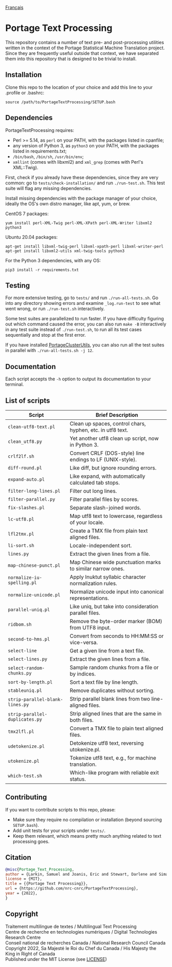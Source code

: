 [Français](LISEZMOI.md)

# Portage Text Processing

This repository contains a number of text pre- and post-processing utilities written in
the context of the Portage Statistical Machine Translation project.  Since they are
frequently useful outside that context, we have separated them into this repository that
is designed to be trivial to install.

## Installation

Clone this repo to the location of your choice and add this line to your .profile or .bashrc:

`source /path/to/PortageTextProcessing/SETUP.bash`

## Dependencies

PortageTextProcessing requires:
 - Perl >= 5.14, as `perl` on your PATH, with the packages listed in cpanfile;
 - any version of Python 3, as `python3` on your PATH, with the packages listed
   in requirements.txt;
 - `/bin/bash`, `/bin/sh`, `/usr/bin/env`;
 - `xmllint` (comes with libxml2) and `xml_grep` (comes with Perl's XML::Twig).

First, check if you already have these dependencies, since they are very common:
go to `tests/check-installation/` and run `./run-test.sh`. This test suite will
flag any missing dependencies.

Install missing dependencies with the package manager of your choice, ideally
the OS's own distro manager, like apt, yum, or brew.

CentOS 7 packages:

    yum install perl-XML-Twig perl-XML-XPath perl-XML-Writer libxml2 python3

Ubuntu 20.04 packages:

    apt-get install libxml-twig-perl libxml-xpath-perl libxml-writer-perl
    apt-get install libxml2-utils xml-twig-tools python3

For the Python 3 dependencies, with any OS:

    pip3 install -r requirements.txt

## Testing

For more extensive testing, go to `tests/` and run `./run-all-tests.sh`.  Go into any
directory showing errors and examine `_log.run-test` to see what went wrong, or run
`./run-test.sh` interactively.

Some test suites are parallelized to run faster. If you have difficulty figuring out
which command caused the error, you can also run `make -B` interactively in any test
suite instead of `./run-test.sh`, to run all its test cases sequentially and stop at the
first error.

If you have installed [PortageClusterUtils](https://github.com/nrc-cnrc/PortageClusterUtils),
you can also run all the test suites in parallel with `./run-all-tests.sh -j 12`.

## Documentation

Each script accepts the `-h` option to output its documentation to your terminal.

## List of scripts

| Script                          | Brief Description                                          |
| ------------------------------- | ---------------------------------------------------------- |
| `clean-utf8-text.pl`            | Clean up spaces, control chars, hyphen, etc. in utf8 text. |
| `clean_utf8.py`                 | Yet another utf8 clean up script, now in Python 3.         |
| `crlf2lf.sh`                    | Convert CRLF (DOS-style) line endings to LF (UNIX-style).  |
| `diff-round.pl`                 | Like diff, but ignore rounding errors.                     |
| `expand-auto.pl`                | Like expand, with automatically calculated tab stops.      |
| `filter-long-lines.pl`          | Filter out long lines.                                     |
| `filter-parallel.py`            | Filter parallel files by scores.                           |
| `fix-slashes.pl`                | Separate slash-joined words.                               |
| `lc-utf8.pl`                    | Map utf8 text to lowercase, regardless of your locale.     |
| `lfl2tmx.pl`                    | Create a TMX file from plain text aligned files.           |
| `li-sort.sh`                    | Locale-independent sort.                                   |
| `lines.py`                      | Extract the given lines from a file.                       |
| `map-chinese-punct.pl`          | Map Chinese wide punctuation marks to similar narrow ones. |
| `normalize-iu-spelling.pl`      | Apply Inuktut syllabic character normalization rules.      |
| `normalize-unicode.pl`          | Normalize unicode input into canonical representations.    |
| `parallel-uniq.pl`              | Like uniq, but take into consideration parallel files.     |
| `ridbom.sh`                     | Remove the byte-order marker (BOM) from UTF8 input.        |
| `second-to-hms.pl`              | Convert from seconds to HH:MM:SS or vice-versa.            |
| `select-line`                   | Get a given line from a text file.                         |
| `select-lines.py`               | Extract the given lines from a file.                       |
| `select-random-chunks.py`       | Sample random chunks from a file or by indices.            |
| `sort-by-length.pl`             | Sort a text file by line length.                           |
| `stableuniq.pl`                 | Remove duplicates without sorting.                         |
| `strip-parallel-blank-lines.py` | Strip parallel blank lines from two line-aligned files.    |
| `strip-parallel-duplicates.py`  | Strip aligned lines that are the same in both files.       |
| `tmx2lfl.pl`                    | Convert a TMX file to plain text aligned files.            |
| `udetokenize.pl`                | Detokenize utf8 text, reversing utokenize.pl.              |
| `utokenize.pl`                  | Tokenize utf8 text, e.g., for machine translation.         |
| `which-test.sh`                 | Which-like program with reliable exit status.              |

## Contributing

If you want to contribute scripts to this repo, please:
 - Make sure they require no compilation or installation (beyond sourcing `SETUP.bash`).
 - Add unit tests for your scripts under `tests/`.
 - Keep them relevant, which means pretty much anything related to text processing goes.

## Citation

```bib
@misc{Portage_Text_Processing,
author = {Larkin, Samuel and Joanis, Eric and Stewart, Darlene and Simard, Michel and Foster, George and Ueffing, Nicola and Tikuisis, Aaron},
license = {MIT},
title = {{Portage Text Processing}},
url = {https://github.com/nrc-cnrc/PortageTextProcessing},
year = {2022},
}
```

## Copyright

Traitement multilingue de textes / Multilingual Text Processing \
Centre de recherche en technologies numériques / Digital Technologies Research Centre \
Conseil national de recherches Canada / National Research Council Canada \
Copyright 2022, Sa Majesté le Roi du Chef du Canada / His Majesty the King in Right of Canada \
Published under the MIT License (see [LICENSE](LICENSE))
